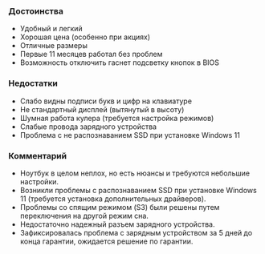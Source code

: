 ### **Достоинства**

- Удобный и легкий
- Хорошая цена (особенно при акциях)
- Отличные размеры
- Первые 11 месяцев работал без проблем
- Возможность отключить гаснет подсветку кнопок в BIOS

### **Недостатки**

- Слабо видны подписи букв и цифр на клавиатуре
- Не стандартный дисплей (вытянутый в высоту)
- Шумная работа кулера (требуется настройка режимов)
- Слабые провода зарядного устройства
- Проблема с не распознаванием SSD при установке Windows 11

### **Комментарий**

- Ноутбук в целом неплох, но есть нюансы и требуются небольшие настройки.
- Возникли проблемы с распознаванием SSD при установке Windows 11 (требуется установка дополнительных драйверов).
- Проблемы со спящим режимом (S3) были решены путем переключения на другой режим сна.
- Недостаточно надежный разъем зарядного устройства.
- Зафиксировалась проблема с зарядным устройством за 5 дней до конца гарантии, ожидается решение по гарантии.